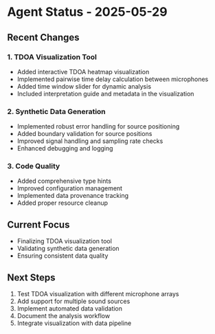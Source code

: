 # Agent Status - 2025-05-29

## Recent Changes

### 1. TDOA Visualization Tool
- Added interactive TDOA heatmap visualization
- Implemented pairwise time delay calculation between microphones
- Added time window slider for dynamic analysis
- Included interpretation guide and metadata in the visualization

### 2. Synthetic Data Generation
- Implemented robust error handling for source positioning
- Added boundary validation for source positions
- Improved signal handling and sampling rate checks
- Enhanced debugging and logging

### 3. Code Quality
- Added comprehensive type hints
- Improved configuration management
- Implemented data provenance tracking
- Added proper resource cleanup

## Current Focus
- Finalizing TDOA visualization tool
- Validating synthetic data generation
- Ensuring consistent data quality

## Next Steps
1. Test TDOA visualization with different microphone arrays
2. Add support for multiple sound sources
3. Implement automated data validation
4. Document the analysis workflow
5. Integrate visualization with data pipeline
